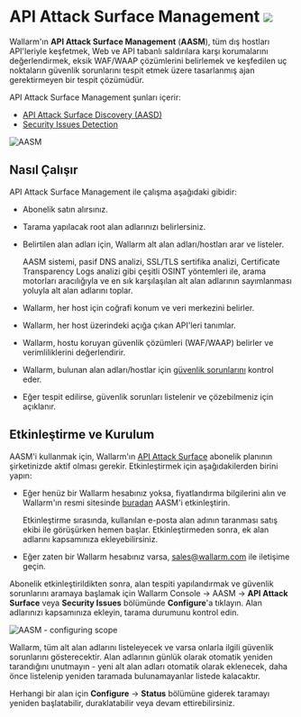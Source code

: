 # API Attack Surface Management  <a href="../../about-wallarm/subscription-plans/#api-attack-surface"><img src="../../images/api-attack-surface-tag.svg" style="border: none;"></a>

Wallarm'ın **API Attack Surface Management** (**AASM**), tüm dış hostları API'leriyle keşfetmek, Web ve API tabanlı saldırılara karşı korumalarını değerlendirmek, eksik WAF/WAAP çözümlerini belirlemek ve keşfedilen uç noktaların güvenlik sorunlarını tespit etmek üzere tasarlanmış ajan gerektirmeyen bir tespit çözümüdür.

API Attack Surface Management şunları içerir:

* [API Attack Surface Discovery (AASD)](api-surface.md)
* [Security Issues Detection](security-issues.md)

![AASM](../images/api-attack-surface/aasm.png)

## Nasıl Çalışır

API Attack Surface Management ile çalışma aşağıdaki gibidir:

* Abonelik satın alırsınız.
* Tarama yapılacak root alan adlarınızı belirlersiniz.
* Belirtilen alan adları için, Wallarm alt alan adları/hostları arar ve listeler.

    AASM sistemi, pasif DNS analizi, SSL/TLS sertifika analizi, Certificate Transparency Logs analizi gibi çeşitli OSINT yöntemleri ile, arama motorları aracılığıyla ve en sık karşılaşılan alt alan adlarının sayımlanması yoluyla alt alan adlarını toplar.

* Wallarm, her host için coğrafi konum ve veri merkezini belirler.
* Wallarm, her host üzerindeki açığa çıkan API'leri tanımlar.
* Wallarm, hostu koruyan güvenlik çözümleri (WAF/WAAP) belirler ve verimliliklerini değerlendirir.
* Wallarm, bulunan alan adları/hostlar için [güvenlik sorunlarını](security-issues.md) kontrol eder.
* Eğer tespit edilirse, güvenlik sorunları listelenir ve çözebilmeniz için açıklanır.

## Etkinleştirme ve Kurulum

AASM'i kullanmak için, Wallarm'ın [API Attack Surface](../about-wallarm/subscription-plans.md#api-attack-surface) abonelik planının şirketinizde aktif olması gerekir. Etkinleştirmek için aşağıdakilerden birini yapın:

* Eğer henüz bir Wallarm hesabınız yoksa, fiyatlandırma bilgilerini alın ve Wallarm'ın resmi sitesinde [buradan](https://www.wallarm.com/product/aasm) AASM'i etkinleştirin.

    Etkinleştirme sırasında, kullanılan e-posta alan adının taranması satış ekibi ile görüşürken hemen başlar. Etkinleştirmeden sonra, ek alan adlarını kapsamınıza ekleyebilirsiniz.

* Eğer zaten bir Wallarm hesabınız varsa, [sales@wallarm.com](mailto:sales@wallarm.com) ile iletişime geçin.

Abonelik etkinleştirildikten sonra, alan tespiti yapılandırmak ve güvenlik sorunlarını aramaya başlamak için Wallarm Console → AASM → **API Attack Surface** veya **Security Issues** bölümünde **Configure**'a tıklayın. Alan adlarınızı kapsamınıza ekleyin, tarama durumunu kontrol edin.

![AASM - configuring scope](../images/api-attack-surface/aasm-scope.png)

Wallarm, tüm alt alan adlarını listeleyecek ve varsa onlarla ilgili güvenlik sorunlarını gösterecektir. Alan adlarının günlük olarak otomatik yeniden tarandığını unutmayın - yeni alt alan adları otomatik olarak eklenecek, daha önce listelenip yeniden taramada bulunamayanlar listede kalacaktır.

Herhangi bir alan için **Configure** → **Status** bölümüne giderek taramayı yeniden başlatabilir, duraklatabilir veya devam ettirebilirsiniz.
